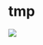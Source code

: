 tmp
===

<a href="http://api-portal.anypoint.mulesoft.com/twitter/api/twitter-rest-api">
  <img src="https://dl.dropboxusercontent.com/u/497895/mulesoft/raml/powered-by-raml-mock.png"/>
</a>
